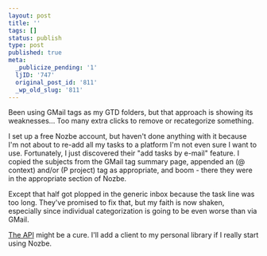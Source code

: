 ```yaml
---
layout: post
title: ''
tags: []
status: publish
type: post
published: true
meta:
  _publicize_pending: '1'
  ljID: '747'
  original_post_id: '811'
  _wp_old_slug: '811'
---
```

Been using GMail tags as my GTD folders, but that approach is showing its weaknesses...  Too many extra clicks to remove or recategorize something.

I set up a free Nozbe account, but haven't done anything with it because I'm not about to re-add all my tasks to a platform I'm not even sure I want to use.  Fortunately, I just discovered their "add tasks by e-mail" feature.  I copied the subjects from the GMail tag summary page, appended an (@ context) and/or (P project) tag as appropriate, and boom - there they were in the appropriate section of Nozbe.

Except that half got plopped in the generic inbox because the task line was too long.  They've promised to fix that, but my faith is now shaken, especially since individual categorization is going to be even worse than via GMail.

<a href="http://www.nozbe.com/api/">The API</a> might be a cure.  I'll add a client to my personal library if I really start using Nozbe.
